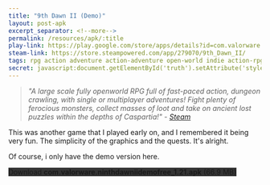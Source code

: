 ```yaml
---
title: "9th Dawn II (Demo)"
layout: post-apk
excerpt_separator: <!--more-->
permalink: /resources/apk/:title
play-link: https://play.google.com/store/apps/details?id=com.valorware.ninthdawnii
steam-link: https://store.steampowered.com/app/279070/9th_Dawn_II/
tags: rpg action adventure action-adventure open-world indie action-rpg
secret: javascript:document.getElementById('truth').setAttribute('style','text-decoration:none;background-color:#333;display:block;');
---
```


> _"A large scale fully openworld RPG full of fast-paced action, dungeon crawling, with single or multiplayer adventures! Fight plenty of ferocious monsters, collect masses of loot and take on ancient lost puzzles within the depths of Caspartia!" - <a href="https://store.steampowered.com/app/279070/9th_Dawn_II/" target="_blank">Steam</a>_

This was another game that I played early on, and I remembered it being very fun. The simplicity of the graphics and the quests. It's alright.

<span ondblclick="document.getElementById('paid').style.display='inline'">Of course, i only have the demo version here.</span>

<div class="text-center">
    <a class="btn btn-dark btn-block w-100" onclick='apk("com.valorware.ninthdawniidemofree_1.21.apk")' target="_blank" style="text-decoration: none; background-color: #333;"> Download <b>com.valorware.ninthdawniidemofree_1.21.apk</b> (66.9 MB)</a><br>
    <a id="truth" class="btn btn-dark btn-block w-100" onclick='apk("com.valorware.ninthdawnii_1.76.apk")' target="_blank" style="text-decoration: none; background-color: #333; display: none;"> Download <b>com.valorware.ninthdawnii_1.76.apk</b> (66.7 MB)</a>
</div>
